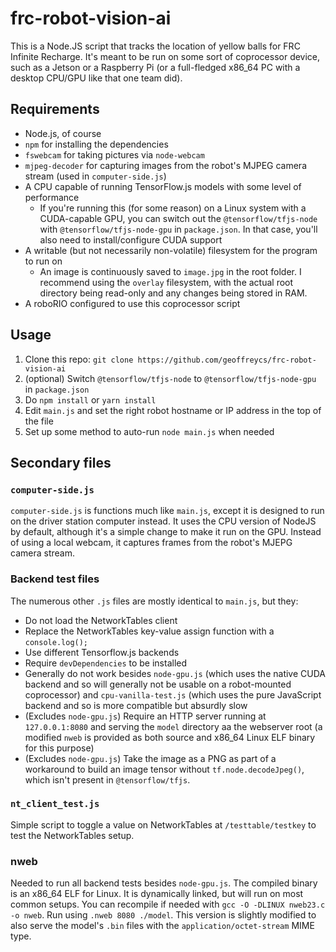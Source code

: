 # frc-robot-vision-ai
This is a Node.JS script that tracks the location of yellow balls for FRC Infinite Recharge. It's meant to be run on some sort 
of coprocessor device, such as a Jetson or a Raspberry Pi (or a full-fledged x86_64 PC with a desktop CPU/GPU like that one team did).   
## Requirements   
* Node.js, of course
* `npm` for installing the dependencies
* `fswebcam` for taking pictures via `node-webcam`
* `mjpeg-decoder` for capturing images from the robot's MJPEG camera stream (used in `computer-side.js`)
* A CPU capable of running TensorFlow.js models with some level of performance
  * If you're running this (for some reason) on a Linux system with a CUDA-capable GPU, you can switch out the `@tensorflow/tfjs-node`
  with `@tensorflow/tfjs-node-gpu` in `package.json`. In that case, you'll also need to install/configure CUDA support
* A writable (but not necessarily non-volatile) filesystem for the program to run on
  * An image is continuously saved to `image.jpg` in the root folder. I recommend using the `overlay` filesystem, with the actual 
  root directory being read-only and any changes being stored in RAM.
* A roboRIO configured to use this coprocessor script   
## Usage
1. Clone this repo: `git clone https://github.com/geoffreycs/frc-robot-vision-ai`
2. (optional) Switch `@tensorflow/tfjs-node` to `@tensorflow/tfjs-node-gpu` in `package.json`
3. Do `npm install` or `yarn install`
4. Edit `main.js` and set the right robot hostname or IP address in the top of the file
5. Set up some method to auto-run `node main.js` when needed
## Secondary files
### `computer-side.js`
`computer-side.js` is functions much like `main.js`, except it is designed to run on the driver station computer instead. It uses the CPU version of NodeJS by default, although it's a simple change to make it run on the GPU. Instead of using a local webcam, it captures frames from the robot's MJEPG camera stream.
### Backend test files
The numerous other `.js` files are mostly identical to `main.js`, but they:
* Do not load the NetworkTables client
* Replace the NetworkTables key-value assign function with a `console.log();`
* Use different Tensorflow.js backends
* Require `devDependencies` to be installed
* Generally do not work besides `node-gpu.js` (which uses the native CUDA backend and so will generally not be usable on a robot-mounted coprocessor) and `cpu-vanilla-test.js` (which uses the pure JavaScript backend and so is more compatible but absurdly slow
* (Excludes `node-gpu.js`) Require an HTTP server running at `127.0.0.1:8080` and serving the `model` directory aa the webserver root (a modified `nweb` is provided as both source and x86_64 Linux ELF binary for this purpose)
* (Excludes `node-gpu.js`) Take the image as a PNG as part of a workaround to build an image tensor without `tf.node.decodeJpeg()`, which isn't present in `@tensorflow/tfjs`.
### `nt_client_test.js`
Simple script to toggle a value on NetworkTables at `/testtable/testkey` to test the NetworkTables setup.
### nweb
Needed to run all backend tests besides `node-gpu.js`. The compiled binary is an x86_64 ELF for Linux. It is dynamically linked, but will run on most common setups. You can recompile if needed with `gcc -O -DLINUX nweb23.c -o nweb`. Run using `.nweb 8080 ./model`. This version is slightly modified to also serve the model's `.bin` files with the `application/octet-stream` MIME type.
